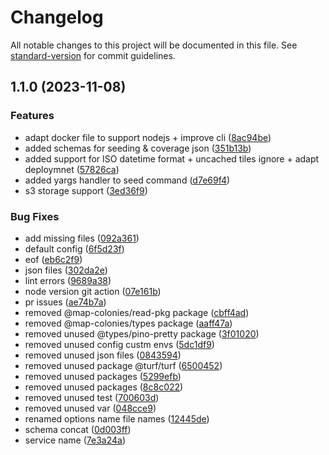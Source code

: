 # Changelog

All notable changes to this project will be documented in this file. See [standard-version](https://github.com/conventional-changelog/standard-version) for commit guidelines.

## 1.1.0 (2023-11-08)


### Features

* adapt docker file to support nodejs + improve cli ([8ac94be](https://github.com/MapColonies/mapproxy-seed/commit/8ac94bef4688640da720451408b3b6dd69cbaa08))
* added schemas for seeding & coverage json ([351b13b](https://github.com/MapColonies/mapproxy-seed/commit/351b13b7bb737f5227bcd2dc7991a725ef2c523a))
* added support for ISO datetime format + uncached tiles ignore + adapt deploymnet ([57826ca](https://github.com/MapColonies/mapproxy-seed/commit/57826ca9081ebb3c5c0d1f2367d57855436ee68c))
* added yargs handler to seed command ([d7e69f4](https://github.com/MapColonies/mapproxy-seed/commit/d7e69f4a813de595a0a6466f1a61e0fc31e61afe))
* s3 storage support ([3ed36f9](https://github.com/MapColonies/mapproxy-seed/commit/3ed36f9934f4da54b2873320d6b38b7c031e8ff5))


### Bug Fixes

* add missing files ([092a361](https://github.com/MapColonies/mapproxy-seed/commit/092a3618227c7f4c8ff67c98ea1f4a286d044f54))
* default config ([6f5d23f](https://github.com/MapColonies/mapproxy-seed/commit/6f5d23f27bb722b7d1876ac1eda58a8eea1e1844))
* eof ([eb6c2f9](https://github.com/MapColonies/mapproxy-seed/commit/eb6c2f9b680ae8ee38cde080080e5fd793cca68e))
* json files ([302da2e](https://github.com/MapColonies/mapproxy-seed/commit/302da2ea4f6027d68ba5fc750db781521653c3fb))
* lint errors ([9689a38](https://github.com/MapColonies/mapproxy-seed/commit/9689a38dce11027f502814af8c9e08701b2c4d4a))
* node version git action ([07e161b](https://github.com/MapColonies/mapproxy-seed/commit/07e161b6552f3e1bb1e88126b48372eaf99c1fda))
* pr issues ([ae74b7a](https://github.com/MapColonies/mapproxy-seed/commit/ae74b7a931ef94129f2bfa1579e71942096a546d))
* removed @map-colonies/read-pkg package ([cbff4ad](https://github.com/MapColonies/mapproxy-seed/commit/cbff4adb5aecea5ac258b022809f12ddd1646115))
* removed @map-colonies/types package ([aaff47a](https://github.com/MapColonies/mapproxy-seed/commit/aaff47a177a59b4ac58b9464f01a6aa0b35a5c32))
* removed unused @types/pino-pretty package ([3f01020](https://github.com/MapColonies/mapproxy-seed/commit/3f01020cc49095283a44f8f9ecf6061674c4d534))
* removed unused config custm envs ([5dc1df9](https://github.com/MapColonies/mapproxy-seed/commit/5dc1df9df0ba1fe7b344c4c670acf385d2f0e165))
* removed unused json files ([0843594](https://github.com/MapColonies/mapproxy-seed/commit/084359431e7dbf3672cbcf3ff656dfe5caf70602))
* removed unused package @turf/turf ([6500452](https://github.com/MapColonies/mapproxy-seed/commit/6500452ff66fba3b742ac717050ece2262334e56))
* removed unused packages ([5299efb](https://github.com/MapColonies/mapproxy-seed/commit/5299efb34d6a1908db13ce684890de624215f055))
* removed unused packages ([8c8c022](https://github.com/MapColonies/mapproxy-seed/commit/8c8c0226076bf32f6cc4393adf1e46009937eb2a))
* removed unused test ([700603d](https://github.com/MapColonies/mapproxy-seed/commit/700603d15c8b3bc3f577b1cbcb2f2e68fa73e064))
* removed unused var ([048cce9](https://github.com/MapColonies/mapproxy-seed/commit/048cce960dd716ea09e0f4cf4a8b87f3be56ab79))
* renamed options name file names ([12445de](https://github.com/MapColonies/mapproxy-seed/commit/12445deccaa11f15c24db2677e8c92257a11ba94))
* schema concat ([0d003ff](https://github.com/MapColonies/mapproxy-seed/commit/0d003ff80dbe5f51299680d8a23d6cd84ad36e12))
* service name ([7e3a24a](https://github.com/MapColonies/mapproxy-seed/commit/7e3a24ade6206ba2f6a8ca1fdfd40918c435f4cb))
